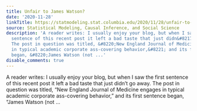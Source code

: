 ```yaml
---
title: Unfair to James Watson?
date: '2020-11-28'
linkTitle: https://statmodeling.stat.columbia.edu/2020/11/28/unfair-to-james-watson/
source: Statistical Modeling, Causal Inference, and Social Science
description: 'A reader writes: I usually enjoy your blog, but when I saw the first
  sentence of this recent post it left a bad taste that just didn&#8217;t go away.
  The post in question was titled, &#8220;New England Journal of Medicine engages
  in typical academic corporate ass-covering behavior,&#8221; and its first sentence
  began, &#8220;James Watson (not ...'
disable_comments: true
---
```

A reader writes: I usually enjoy your blog, but when I saw the first sentence of this recent post it left a bad taste that just didn&#8217;t go away. The post in question was titled, &#8220;New England Journal of Medicine engages in typical academic corporate ass-covering behavior,&#8221; and its first sentence began, &#8220;James Watson (not ...